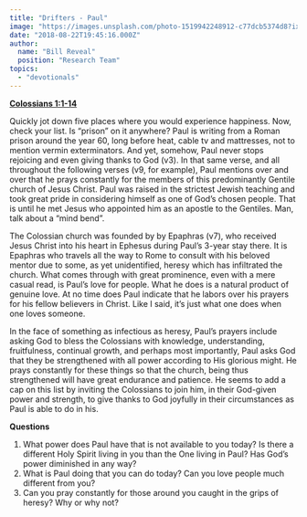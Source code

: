 ```yaml
---
title: "Drifters - Paul"
image: "https://images.unsplash.com/photo-1519942248912-c77dcb5374d8?ixlib=rb-0.3.5&ixid=eyJhcHBfaWQiOjEyMDd9&s=06747f150ab551fe7e549cfeb37091e8&auto=format&fit=crop&w=1350&q=80"
date: "2018-08-22T19:45:16.000Z"
author:
  name: "Bill Reveal"
  position: "Research Team"
topics:
  - "devotionals"
---
```

**[Colossians 1:1-14](https://www.biblegateway.com/passage/?search=Colossians1:1-14)**

Quickly jot down five places where you would experience happiness.  Now, check your list.  Is “prison” on it anywhere?  Paul is writing from a Roman prison around the year 60, long before heat, cable tv and mattresses, not to mention vermin exterminators.  And yet, somehow, Paul never stops rejoicing and even giving thanks to God (v3).  In that same verse, and all throughout the following verses (v9, for example), Paul mentions over and over that he prays constantly for the members of this predominantly Gentile church of Jesus Christ.  Paul was raised in the strictest Jewish teaching and took great pride in considering himself as one of God’s chosen people.  That is until he met Jesus who appointed him as an apostle to the Gentiles.  Man, talk about a “mind bend”.

The Colossian church was founded by by Epaphras (v7), who received Jesus Christ into his heart in Ephesus during Paul’s 3-year stay there.  It is Epaphras who travels all the way to Rome to consult with his beloved mentor due to some, as yet unidentified, heresy which has infiltrated the church.  What comes through with great prominence, even with a mere casual read, is Paul’s love for people.  What he does is a natural product of genuine love.  At no time does Paul indicate that he labors over his prayers for his fellow believers in Christ.  Like I said, it’s just what one does when one loves someone.

In the face of something as infectious as heresy, Paul’s prayers include asking God to bless the Colossians with knowledge, understanding, fruitfulness, continual growth, and perhaps most importantly, Paul asks God that they be strengthened with all power according to His glorious might.  He prays constantly for these things so that the church, being thus strengthened will have great endurance and patience.  He seems to add a cap on this list by inviting the Colossians to join him, in their God-given power and strength, to give thanks to God joyfully in their circumstances as Paul is able to do in his.

**Questions**
1. What power does Paul have that is not available to you today?  Is there a different Holy Spirit living in you than the One living in Paul?  Has God’s power diminished in any way?
2. What is Paul doing that you can do today? Can you love people much different from you?
3. Can you pray constantly for those around you caught in the grips of heresy?  Why or why not?
